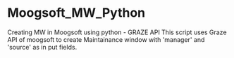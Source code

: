 # Moogsoft_MW_Python
Creating MW in Moogsoft using python - GRAZE API
This script uses Graze API of moogsoft to create Maintainance window with 'manager' and 'source' as in put fields.
